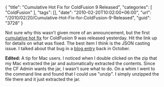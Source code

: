 {
	"title": "Cumulative Hot Fix for ColdFusion 9 Released",
	"categories": [
		"ColdFusion"
	],
	"tags": [],
	"date": "2010-02-20T10:02:00+06:00",
	"url": "/2010/02/20/Cumulative-Hot-Fix-for-ColdFusion-9-Released",
	"guid": "3728"
}

Not sure why this wasn't given more of an announcement, but the first <a href="http://kb2.adobe.com/cps/825/cpsid_82536.html">cumulative hot fix</a> for ColdFusion 9 was released yesterday. Hit the link up for details on what was fixed. The best item I think is the JSON casting issue. I talked about that bug in a <a href="http://www.raymondcamden.com/index.cfm/2009/10/19/ColdFusion-9-JSON-Bug">blog entry</a> back in October.

<b>Edited:</b> A tip for Mac users. I noticed when I double clicked on the zip that my Mac extracted the jar and automatically extracted the contents. Since the CF Admin wants the jar, I wasn't sure what to do. On a whim I went to the command line and found that I could use "unzip". I simply unzipped the file there and it just extracted the jar.